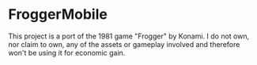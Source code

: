 # FroggerMobile
 
This project is a port of the 1981 game "Frogger" by Konami. I do not own, nor claim to own, any of the assets or gameplay involved and therefore won't be using it for economic gain.